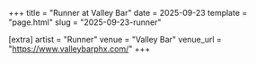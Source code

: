 +++
title = "Runner at Valley Bar"
date = 2025-09-23
template = "page.html"
slug = "2025-09-23-runner"

[extra]
artist = "Runner"
venue = "Valley Bar"
venue_url = "https://www.valleybarphx.com/"
+++
